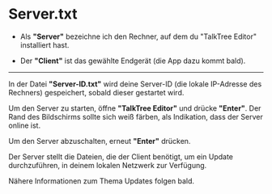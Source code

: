 # Server.txt

- Als **"Server"** bezeichne ich den Rechner, auf dem du "TalkTree Editor" installiert hast.

- Der **"Client"** ist das gewählte Endgerät (die App dazu kommt bald).

---

In der Datei **"Server-ID.txt"** wird deine Server-ID (die lokale IP-Adresse des Rechners) gespeichert, sobald dieser gestartet wird.

Um den Server zu starten, öffne **"TalkTree Editor"** und drücke **"Enter"**. Der Rand des Bildschirms sollte sich weiß färben, als Indikation, dass der Server online ist.

Um den Server abzuschalten, erneut **"Enter"** drücken.

Der Server stellt die Dateien, die der Client benötigt, um ein Update durchzuführen, in deinem lokalen Netzwerk zur Verfügung.

Nähere Informationen zum Thema Updates folgen bald.
